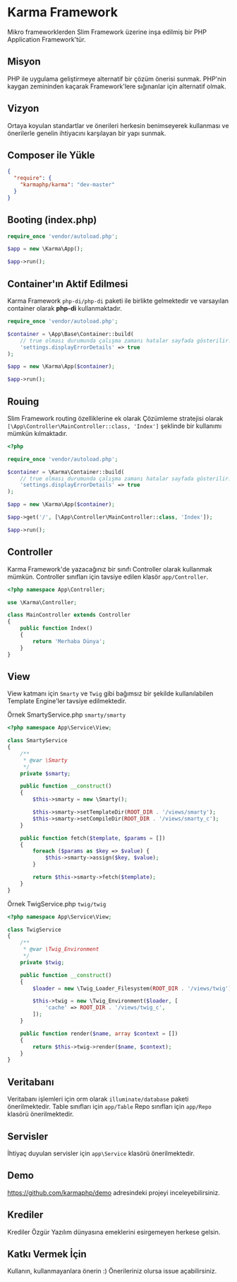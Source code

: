 # Karma Framework
Mikro frameworklerden Slim Framework üzerine inşa edilmiş bir PHP Application Framework'tür.

## Misyon

PHP ile uygulama geliştirmeye alternatif bir çözüm önerisi sunmak. PHP'nin kaygan zemininden kaçarak Framework'lere sığınanlar için alternatif olmak.

## Vizyon

Ortaya koyulan standartlar ve önerileri herkesin benimseyerek kullanması ve önerilerle genelin ihtiyacını karşılayan bir yapı sunmak. 

## Composer ile Yükle

```json
{
  "require": {
    "karmaphp/karma": "dev-master"
  }
}
```

## Booting (index.php)

```php
require_once 'vendor/autoload.php';

$app = new \Karma\App();

$app->run();
```

## Container'ın Aktif Edilmesi

Karma Framework `php-di/php-di` paketi ile birlikte gelmektedir ve varsayılan container olarak **php-di** kullanmaktadır.

```php
require_once 'vendor/autoload.php';

$container = \App\Base\Container::build(
    // true olması durumunda çalışma zamanı hatalar sayfada gösterilir.
    'settings.displayErrorDetails' => true
);

$app = new \Karma\App($container);

$app->run();
```

## Rouing

Slim Framework routing özelliklerine ek olarak Çözümleme stratejisi olarak `[\App\Controller\MainController::class, 'Index']` şeklinde bir kullanımı mümkün kılmaktadır.

```php
<?php

require_once 'vendor/autoload.php';

$container = \Karma\Container::build(
    // true olması durumunda çalışma zamanı hatalar sayfada gösterilir.
    'settings.displayErrorDetails' => true
);

$app = new \Karma\App($container);

$app->get('/', [\App\Controller\MainController::class, 'Index']);

$app->run();
```

## Controller

Karma Framework'de yazacağınız bir sınıfı Controller olarak kullanmak mümkün. Controller sınıfları için tavsiye edilen klasör `app/Controller`. 

```php
<?php namespace App\Controller;

use \Karma\Controller;

class MainController extends Controller
{
    public function Index()
    {
        return 'Merhaba Dünya';
    }
}
```

## View
View katmanı için `Smarty` ve `Twig` gibi bağımsız bir şekilde kullanılabilen Template Engine'ler tavsiye edilmektedir.

Örnek SmartyService.php `smarty/smarty`
```php
<?php namespace App\Service\View;

class SmartyService
{
    /**
     * @var \Smarty
     */
    private $smarty;

    public function __construct()
    {
        $this->smarty = new \Smarty();

        $this->smarty->setTemplateDir(ROOT_DIR . '/views/smarty');
        $this->smarty->setCompileDir(ROOT_DIR . '/views/smarty_c');
    }

    public function fetch($template, $params = [])
    {
        foreach ($params as $key => $value) {
            $this->smarty->assign($key, $value);
        }

        return $this->smarty->fetch($template);
    }
}
```

Örnek TwigService.php `twig/twig`

```php
<?php namespace App\Service\View;

class TwigService
{
    /**
     * @var \Twig_Environment
     */
    private $twig;

    public function __construct()
    {
        $loader = new \Twig_Loader_Filesystem(ROOT_DIR . '/views/twig');

        $this->twig = new \Twig_Environment($loader, [
            'cache' => ROOT_DIR . '/views/twig_c',
        ]);
    }

    public function render($name, array $context = [])
    {
        return $this->twig->render($name, $context);
    }
}
```

## Veritabanı
Veritabanı işlemleri için orm olarak `illuminate/database` paketi önerilmektedir. Table sınıfları için `app/Table` Repo sınıfları için `app/Repo` klasörü önerilmektedir.

## Servisler
İhtiyaç duyulan servisler için `app\Service` klasörü önerilmektedir.

## Demo
https://github.com/karmaphp/demo adresindeki projeyi inceleyebilirsiniz.

## Krediler

Krediler Özgür Yazılım dünyasına emeklerini esirgemeyen herkese gelsin.

## Katkı Vermek İçin

Kullanın, kullanmayanlara önerin :) Önerileriniz olursa issue açabilirsiniz.
